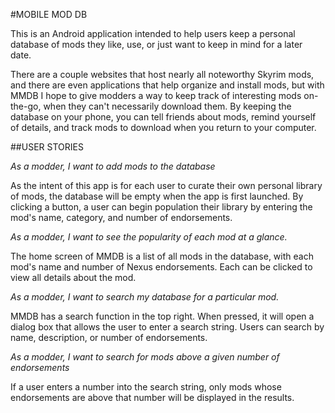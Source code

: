 #MOBILE MOD DB

This is an Android application intended to help users keep a personal database of mods they like, use, or just want to keep in mind for a later date.

There are a couple websites that host nearly all noteworthy Skyrim mods, and there are even applications that help organize and install mods, but with MMDB I hope to give modders a way to keep track of interesting mods on-the-go, when they can't necessarily download them. By keeping the database on your phone, you can tell friends about mods, remind yourself of details, and track mods to download when you return to your computer.

##USER STORIES

*As a modder, I want to add mods to the database*

As the intent of this app is for each user to curate their own personal library of mods, the database will be empty when the app is first launched. By clicking a button, a user can begin population their library by entering the mod's name, category, and number of endorsements.

*As a modder, I want to see the popularity of each mod at a glance.*

The home screen of MMDB is a list of all mods in the database, with each mod's name and number of Nexus endorsements. Each can be clicked to view all details about the mod.

*As a modder, I want to search my database for a particular mod.*

MMDB has a search function in the top right. When pressed, it will open a dialog box that allows the user to enter a search string. Users can search by name, description, or number of endorsements. 


*As a modder, I want to search for mods above a given number of endorsements*

If a user enters a number into the search string, only mods whose endorsements are above that number will be displayed in the results.

